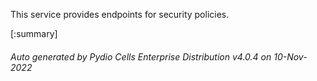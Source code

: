 






This service provides endpoints for security policies.

[:summary]

###### Auto generated by Pydio Cells Enterprise Distribution v4.0.4 on 10-Nov-2022
